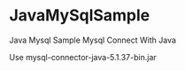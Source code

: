 # JavaMySqlSample

Java Mysql Sample
Mysql Connect With Java

Use mysql-connector-java-5.1.37-bin.jar
